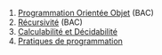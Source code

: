 1. [Programmation Orientée Objet](../2.1_Programmation_Orientee_Objet/cours/) (BAC)
2. [Récursivité](../2.2_Recursivite/cours/) (BAC)
3. [Calculabilité et Décidabilité](../2.3_Calculabilite_Decidabilite/cours/)
4. [Pratiques de programmation](../2.4_Pratiques_de_programmation/cours)
